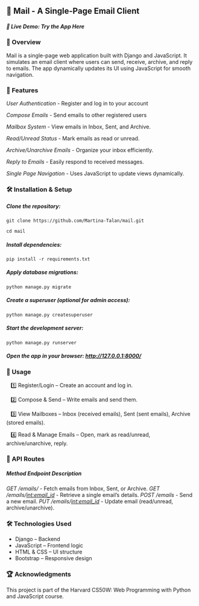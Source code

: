 ## 📧 Mail - A Single-Page Email Client
##### 🔗 Live Demo: Try the App Here



### 📜 Overview
Mail is a single-page web application built with Django and JavaScript. It simulates an email client where users can send, receive, archive, and reply to emails. The app dynamically updates its UI using JavaScript for smooth navigation.

### 🚀 Features

*User Authentication* - Register and log in to your account

*Compose Emails* - Send emails to other registered users

*Mailbox System* - View emails in Inbox, Sent, and Archive.  

*Read/Unread Status* - Mark emails as read or unread.  

*Archive/Unarchive Emails* - Organize your inbox efficiently.   

*Reply to Emails* - Easily respond to received messages.  

*Single Page Navigation* - Uses JavaScript to update views dynamically.  

  
### 🛠️ Installation & Setup
##### Clone the repository:
```
git clone https://github.com/Martina-Talan/mail.git

cd mail
```

##### Install dependencies:
```
pip install -r requirements.txt
```

##### Apply database migrations:
```
python manage.py migrate
```

##### Create a superuser (optional for admin access):
```
python manage.py createsuperuser
```

##### Start the development server:
```
python manage.py runserver
```

##### Open the app in your browser: http://127.0.0.1:8000/


### 📌 Usage
 &nbsp;&nbsp;&nbsp;1️⃣ Register/Login – Create an account and log in.
 
 &nbsp;&nbsp;&nbsp;2️⃣ Compose & Send – Write emails and send them.
 
 &nbsp;&nbsp;&nbsp;3️⃣ View Mailboxes – Inbox (received emails), Sent (sent emails), Archive (stored emails).
 
 &nbsp;&nbsp;&nbsp;4️⃣ Read & Manage Emails – Open, mark as read/unread, archive/unarchive, reply.
 

### 🔗 API Routes
##### Method	Endpoint	Description
*GET	/emails/<mailbox>*	- Fetch emails from Inbox, Sent, or Archive.
*GET	/emails/<int:email_id>*	- Retrieve a single email’s details.
*POST	/emails* - Send a new email.
*PUT	/emails/<int:email_id>*	- Update email (read/unread, archive/unarchive).

### 🛠️ Technologies Used
- Django – Backend
- JavaScript – Frontend logic
- HTML & CSS – UI structure
- Bootstrap – Responsive design

### 🏆 Acknowledgments
This project is part of the Harvard CS50W: Web Programming with Python and JavaScript course.

